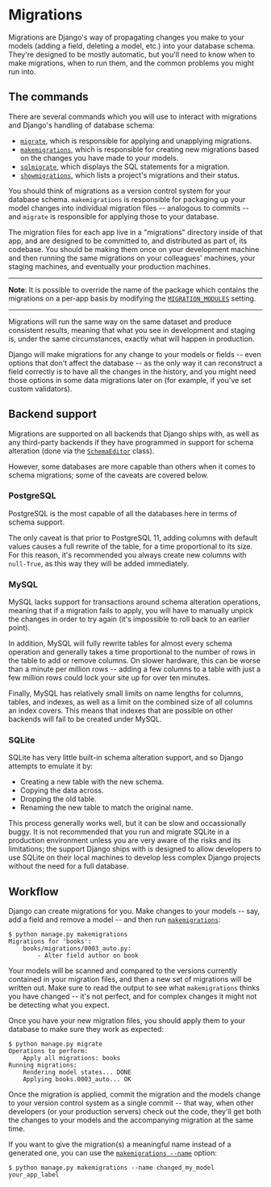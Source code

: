 # Migrations

Migrations are Django's way of propagating changes you make to your models (adding a field, deleting a model, etc.) into your database schema. They're designed to be mostly automatic, but you'll need to know when to make migrations, when to run them, and the common problems you might run into.

## The commands

There are several commands which you will use to interact with migrations and Django's handling of database schema:

* [`migrate`](https://docs.djangoproject.com/en/4.0/ref/django-admin/#django-admin-migrate), which is responsible for applying and unapplying migrations.
* [`makemigrations`](https://docs.djangoproject.com/en/4.0/ref/django-admin/#django-admin-makemigrations), which is responsible for creating new migrations based on the changes you have made to your models.
* [`sqlmigrate`](https://docs.djangoproject.com/en/4.0/ref/django-admin/#django-admin-sqlmigrate), which displays the SQL statements for a migration.
* [`showmigrations`](https://docs.djangoproject.com/en/4.0/ref/django-admin/#django-admin-showmigrations), which lists a project's migrations and their status.

You should think of migrations as a version control system for your database schema. `makemigrations` is responsible for packaging up your model changes into individual migration files -- analogous to commits -- and `migrate` is responsible for applying those to your database.

The migration files for each app live in a "migrations" directory inside of that app, and are designed to be committed to, and distributed as part of, its codebase. You should be making them once on your development machine and then running the same migrations on your colleagues' machines, your staging machines, and eventually your production machines.

<hr>

**Note**: It is possible to override the name of the package which contains the migrations on a per-app basis by modifying the [`MIGRATION_MODULES`](https://docs.djangoproject.com/en/4.0/ref/settings/#std:setting-MIGRATION_MODULES) setting.

<hr>

Migrations will run the same way on the same dataset and produce consistent results, meaning that what you see in development and staging is, under the same circumstances, exactly what will happen in production.

Django will make migrations for any change to your models or fields -- even options that don't affect the database -- as the only way it can reconstruct a field correctly is to have all the changes in the history, and you might need those options in some data migrations later on (for example, if you've set custom validators).

## Backend support

Migrations are supported on all backends that Django ships with, as well as any third-party backends if they have programmed in support for schema alteration (done via the [`SchemaEditor`](https://docs.djangoproject.com/en/4.0/ref/schema-editor/) class).

However, some databases are more capable than others when it comes to schema migrations; some of the caveats are covered below.

### PostgreSQL

PostgreSQL is the most capable of all the databases here in terms of schema support.

The only caveat is that prior to PostgreSQL 11, adding columns with default values causes a full rewrite of the table, for a time proportional to its size. For this reason, it's recommended you always create new columns with `null-True`, as this way they will be added immediately.

### MySQL

MySQL lacks support for transactions around schema alteration operations, meaning that if a migration fails to apply, you will have to manually unpick the changes in order to try again (it's impossible to roll back to an earlier point).

In addition, MySQL will fully rewrite tables for almost every schema operation and generally takes a time proportional to the number of rows in the table to add or remove columns. On slower hardware, this can be worse than a minute per million rows -- adding a few columns to a table with just a few million rows could lock your site up for over ten minutes.

Finally, MySQL has relatively small limits on name lengths for columns, tables, and indexes, as well as a limit on the combined size of all columns an index covers. This means that indexes that are possible on other backends will fail to be created under MySQL.

### SQLite

SQLite has very little built-in schema alteration support, and so Django attempts to emulate it by:

* Creating a new table with the new schema.
* Copying the data across.
* Dropping the old table.
* Renaming the new table to match the original name.

This process generally works well, but it can be slow and occassionally buggy. It is not recommended that you run and migrate SQLite in a production environment unless you are very aware of the risks and its limitations; the support Django ships with is designed to allow developers to use SQLite on their local machines to develop less complex Django projects without the need for a full database.

## Workflow

Django can create migrations for you. Make changes to your models -- say, add a field and remove a model -- and then run [`makemigrations`](https://docs.djangoproject.com/en/4.0/ref/django-admin/#django-admin-makemigrations):
```
$ python manage.py makemigrations
Migrations for 'books':
    books/migrations/0003_auto.py:
        - Alter field author on book
```
Your models will be scanned and compared to the versions currently contained in your migration files, and then a new set of migrations will be written out. Make sure to read the output to see what `makemigrations` thinks you have changed -- it's not perfect, and for complex changes it might not be detecting what you expect.

Once you have your new migration files, you should apply them to your database to make sure they work as expected:
```
$ python manage.py migrate
Operations to perform:
    Apply all migrations: books
Running migrations:
    Rendering model states... DONE
    Applying books.0003_auto... OK
```
Once the migration is applied, commit the migration and the models change to your version control system as a single commit -- that way, when other developers (or your production servers) check out the code, they'll get both the changes to your models and the accompanying migration at the same time.

If you want to give the migration(s) a meaningful name instead of a generated one, you can use the [`makemigrations --name`](https://docs.djangoproject.com/en/4.0/ref/django-admin/#cmdoption-makemigrations-name) option:
```
$ python manage.py makemigrations --name changed_my_model your_app_label
```